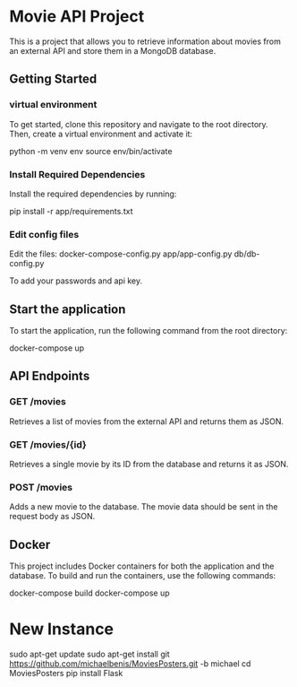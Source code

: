 # Movie API Project

This is a project that allows you to retrieve information about movies from an external API and store them in a MongoDB database.

## Getting Started
### virtual environment
To get started, clone this repository and navigate to the root directory. Then, create a virtual environment and activate it:

python -m venv env
source env/bin/activate

### Install Required Dependencies
Install the required dependencies by running:

pip install -r app/requirements.txt

### Edit config files
Edit the files:
docker-compose-config.py
app/app-config.py
db/db-config.py

To add your passwords and api key.

## Start the application
To start the application, run the following command from the root directory:

docker-compose up


## API Endpoints

### GET /movies

Retrieves a list of movies from the external API and returns them as JSON.

### GET /movies/{id}

Retrieves a single movie by its ID from the database and returns it as JSON.

### POST /movies

Adds a new movie to the database. The movie data should be sent in the request body as JSON.

## Docker

This project includes Docker containers for both the application and the database. To build and run the containers, use the following commands:

docker-compose build
docker-compose up

# New Instance
sudo apt-get update
sudo apt-get install git
https://github.com/michaelbenis/MoviesPosters.git -b michael
cd MoviesPosters
pip install Flask
